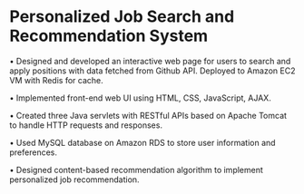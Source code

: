# Personalized Job Search and Recommendation System

•	Designed and developed an interactive web page for users to search and apply positions with data fetched from Github API. Deployed to Amazon EC2 VM with Redis for cache.

•	Implemented front-end web UI using HTML, CSS, JavaScript, AJAX.

•	Created three Java servlets with RESTful APIs based on Apache Tomcat to handle HTTP requests and responses.

•	Used MySQL database on Amazon RDS to store user information and preferences.

•	Designed content-based recommendation algorithm to implement personalized job recommendation.
